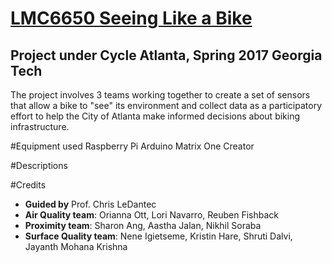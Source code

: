 # [LMC6650 Seeing Like a Bike](http://ledantec.net/teaching/lmc-6650-spring-2017/)
## Project under Cycle Atlanta, Spring 2017 Georgia Tech

The project involves 3 teams working together to create a set of sensors that allow a bike to "see" its environment and collect data as a participatory effort to help the City of Atlanta make informed decisions about biking infrastructure.

#Equipment used
Raspberry Pi
Arduino
Matrix One Creator

#Descriptions


#Credits
* **Guided by** Prof. Chris LeDantec
* **Air Quality team**: Orianna Ott, Lori Navarro, Reuben Fishback
* **Proximity team**: Sharon Ang, Aastha Jalan, Nikhil Soraba
* **Surface Quality team**: Nene Igietseme, Kristin Hare, Shruti Dalvi, Jayanth Mohana Krishna

